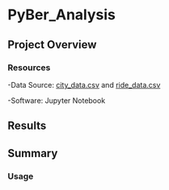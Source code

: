 # PyBer_Analysis
## Project Overview
### Resources
  -Data Source: [city_data.csv](https://github.com/ccastanette/PyBer_Analysis/blob/main/Resources/city_data.csv) and [ride_data.csv](https://github.com/ccastanette/PyBer_Analysis/blob/main/Resources/ride_data.csv)
  
  -Software: Jupyter Notebook

## Results

## Summary

### Usage

